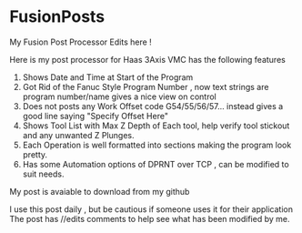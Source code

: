 # FusionPosts
My Fusion Post Processor Edits here !

Here is my post processor for Haas 3Axis VMC has the following features
1. Shows Date and Time at Start of the Program
2. Got Rid of the Fanuc Style Program Number , now text strings are program number/name gives a nice view on control
3. Does not posts any Work Offset code G54/55/56/57... instead gives a good line saying "Specify Offset Here"
4. Shows Tool List with Max Z Depth of Each tool, help verify tool stickout and any unwanted Z Plunges.
5. Each Operation is well formatted into sections making the program look pretty.
6. Has some Automation options of DPRNT over TCP , can be modified to suit needs.

My post is avaiable to download from my github

I use this post daily , but be cautious if someone uses it for their application
The post has //edits comments to help see what has been modified by me.
